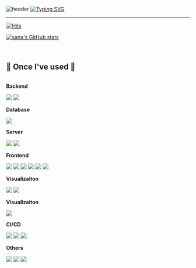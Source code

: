 ![header](https://capsule-render.vercel.app/api?type=waving&color=6994CDEE&text=&animation=twinkling&height=80)
[![Typing SVG](https://readme-typing-svg.demolab.com?font=Alkatra&weight=500&size=45&duration=3500&pause=3&color=6994CDEE&center=false&vCenter=false&multiline=true&repeat=true&width=1000&height=100&lines=Welcome+to+sana's+GitHub!👋)](https://git.io/typing-svg)
 
<div align="left">

-------

[![Hits](https://hits.seeyoufarm.com/api/count/incr/badge.svg?url=https%3A%2F%2Fgithub.com%2Fsana197111&count_bg=%231CE1D7&title_bg=%23555555&icon=&icon_color=%23E7E7E7&title=%EB%B0%A9%EB%AC%B8%EC%9E%90%EC%88%98&edge_flat=false)](https://hits.seeyoufarm.com)

[![sana's GitHub stats](https://github-readme-stats.vercel.app/api?username=sana197111&include_all_commits=true&show_icons=true&theme=cobalt)](https://github.com/sana197111/github-readme-stats)
 
<br>
    
## 🔨 Once I've used 🔨
<div style="display:flex; flex-direction:column; align-items:flex-start;">
    <!-- Backend -->
    <p><strong>Backend</strong></p>
    <div>
     <img src="https://img.shields.io/badge/flask-000000?style=for-the-badge&logo=flask&logoColor=white"> 
     <img src="https://img.shields.io/badge/Django-092E20?style=for-the-badge&logo=Django&logoColor=white"> 
    </div>
    <!-- Database -->
    <p><strong>Database</strong></p>
    <div>
        <img src="https://img.shields.io/badge/mysql-4479A1?style=for-the-badge&logo=mysql&logoColor=white"> 
    </div>
    <!-- Server -->
    <p><strong>Server</strong></p>
    <div>
        <img src="https://img.shields.io/badge/linux-FCC624?style=for-the-badge&logo=linux&logoColor=black"> 
        <img src="https://img.shields.io/badge/Amazon AWS-232F3E?style=for-the-badge&logo=amazon aws&logoColor=white"> 
    </div>
    <!-- Frontend -->
    <p><strong>Frontend</strong></p>
    <div>
        <img src="https://img.shields.io/badge/html5-E34F26?style=flat-square&logo=html5&logoColor=white"> 
        <img src="https://img.shields.io/badge/css-1572B6?style=flat-square&logo=css3&logoColor=white"> 
        <img src="https://img.shields.io/badge/javascript-F7DF1E?style=flat-square&logo=javascript&logoColor=black"> 
        <img src="https://img.shields.io/badge/bootstrap-7952B3?style=flat-square&logo=bootstrap&logoColor=white">
        <img src="https://img.shields.io/badge/react-61DAFB?style=for-the-badge&logo=react&logoColor=black"> 
        <img src="https://img.shields.io/badge/tailwindcss-06B6D4?style=for-the-badge&logo=tailwindcss&logoColor=white"> 
    </div>
    <!-- Visualization -->
    <p><strong>Visualizaiton</strong></p>
    <div>
        <img src="https://img.shields.io/badge/looker-4285F4?style=flat-square&logo=looker&logoColor=white"> 
        <img src="https://img.shields.io/badge/Superset-326CE5?style=flat-square&logo=Superset&logoColor=white"> 
    </div>
    <!-- DeepLearning -->
    <p><strong>Visualizaiton</strong></p>
    <div>
        <img src="https://img.shields.io/badge/tensorflow-FF6F00?style=flat-square&logo=tensorflow&logoColor=white"> 
    </div>
    <!-- CI/CD -->
    <p><strong>CI/CD</strong></p>
    <div>
        <img src="https://img.shields.io/badge/github-181717?style=flat-square&logo=github&logoColor=white"> 
        <img src="https://img.shields.io/badge/jenkins-D24939?style=flat-square&logo=jenkins&logoColor=white"> 
        <img src="https://img.shields.io/badge/apacheairflow-017CEE?style=flat-square&logo=apacheairflow&logoColor=white">
    </div> 
    <!-- Others -->
    <p><strong>Others</strong></p>
    <div>
        <img src="https://img.shields.io/badge/python-3776AB?style=flat-square&logo=python&logoColor=white"> 
        <img src="https://img.shields.io/badge/webflow-4353FF?style=flat-square&logo=webflow&logoColor=white">
        <img src="https://img.shields.io/badge/wordpress-21759B?style=flat-square&logo=wordpress&logoColor=white">
</div><br>
</div>
